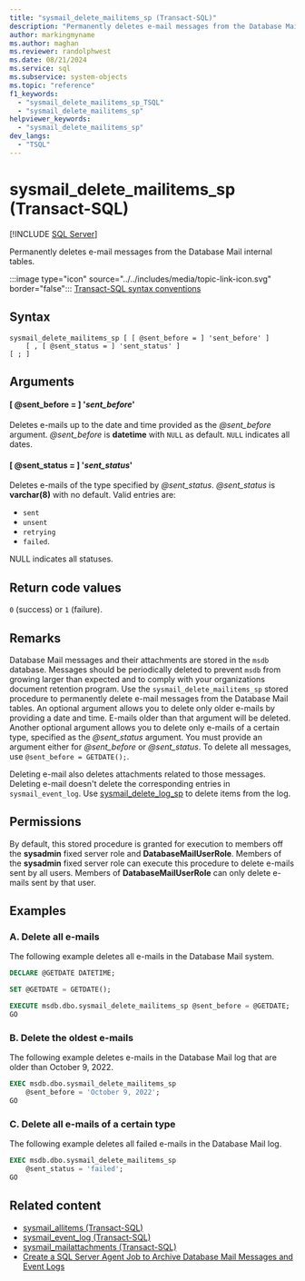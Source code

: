 ```yaml
---
title: "sysmail_delete_mailitems_sp (Transact-SQL)"
description: "Permanently deletes e-mail messages from the Database Mail internal tables."
author: markingmyname
ms.author: maghan
ms.reviewer: randolphwest
ms.date: 08/21/2024
ms.service: sql
ms.subservice: system-objects
ms.topic: "reference"
f1_keywords:
  - "sysmail_delete_mailitems_sp_TSQL"
  - "sysmail_delete_mailitems_sp"
helpviewer_keywords:
  - "sysmail_delete_mailitems_sp"
dev_langs:
  - "TSQL"
---
```

# sysmail_delete_mailitems_sp (Transact-SQL)

[!INCLUDE [SQL Server](../../includes/applies-to-version/sqlserver.md)]

Permanently deletes e-mail messages from the Database Mail internal tables.

:::image type="icon" source="../../includes/media/topic-link-icon.svg" border="false"::: [Transact-SQL syntax conventions](../../t-sql/language-elements/transact-sql-syntax-conventions-transact-sql.md)

## Syntax

```syntaxsql
sysmail_delete_mailitems_sp [ [ @sent_before = ] 'sent_before' ]
    [ , [ @sent_status = ] 'sent_status' ]
[ ; ]
```

## Arguments

#### [ @sent_before = ] '*sent_before*'

Deletes e-mails up to the date and time provided as the *@sent_before* argument. *@sent_before* is **datetime** with `NULL` as default. `NULL` indicates all dates.

#### [ @sent_status = ] '*sent_status*'

Deletes e-mails of the type specified by *@sent_status*. *@sent_status* is **varchar(8)** with no default. Valid entries are:

- `sent`
- `unsent`
- `retrying`
- `failed`.

NULL indicates all statuses.

## Return code values

`0` (success) or `1` (failure).

## Remarks

Database Mail messages and their attachments are stored in the `msdb` database. Messages should be periodically deleted to prevent `msdb` from growing larger than expected and to comply with your organizations document retention program. Use the `sysmail_delete_mailitems_sp` stored procedure to permanently delete e-mail messages from the Database Mail tables. An optional argument allows you to delete only older e-mails by providing a date and time. E-mails older than that argument will be deleted. Another optional argument allows you to delete only e-mails of a certain type, specified as the *@sent_status* argument. You must provide an argument either for *@sent_before* or *@sent_status*. To delete all messages, use `@sent_before = GETDATE();`.

Deleting e-mail also deletes attachments related to those messages. Deleting e-mail doesn't delete the corresponding entries in `sysmail_event_log`. Use [sysmail_delete_log_sp](sysmail-delete-log-sp-transact-sql.md) to delete items from the log.

## Permissions

By default, this stored procedure is granted for execution to members off the **sysadmin** fixed server role and **DatabaseMailUserRole**. Members of the **sysadmin** fixed server role can execute this procedure to delete e-mails sent by all users. Members of **DatabaseMailUserRole** can only delete e-mails sent by that user.

## Examples

### A. Delete all e-mails

The following example deletes all e-mails in the Database Mail system.

```sql
DECLARE @GETDATE DATETIME;

SET @GETDATE = GETDATE();

EXECUTE msdb.dbo.sysmail_delete_mailitems_sp @sent_before = @GETDATE;
GO
```

### B. Delete the oldest e-mails

The following example deletes e-mails in the Database Mail log that are older than October 9, 2022.

```sql
EXEC msdb.dbo.sysmail_delete_mailitems_sp
    @sent_before = 'October 9, 2022';
GO
```

### C. Delete all e-mails of a certain type

The following example deletes all failed e-mails in the Database Mail log.

```sql
EXEC msdb.dbo.sysmail_delete_mailitems_sp
    @sent_status = 'failed';
GO
```

## Related content

- [sysmail_allitems (Transact-SQL)](../system-catalog-views/sysmail-allitems-transact-sql.md)
- [sysmail_event_log (Transact-SQL)](../system-catalog-views/sysmail-event-log-transact-sql.md)
- [sysmail_mailattachments (Transact-SQL)](../system-catalog-views/sysmail-mailattachments-transact-sql.md)
- [Create a SQL Server Agent Job to Archive Database Mail Messages and Event Logs](../database-mail/create-a-sql-server-agent-job-to-archive-database-mail-messages-and-event-logs.md)
